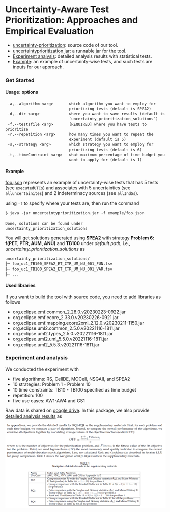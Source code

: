 # Uncertainty-Aware Test Prioritization: Approaches and Empirical Evaluation

- [uncertainty-prioritization](uncertainty-prioritization): source code of our tool.
- [uncertaintyprioritization.jar](uncertaintyprioritization.jar): a runnable jar for the tool.
- [Experiment analysis](experiment-analysis/Appendix.pdf): detailed analysis results with statistical tests.
- [Example](example/foo.json): an example of uncertainty-wise tests, and such tests are inputs for our approach.

### Get Started

#### Usage: options
```
 -a,--algorithm <arg>       which algorithm you want to employ for
                            priortizing tests (default is SPEA2)
 -d,--dir <arg>             where you want to save results (default is
                            `uncertainty_prioritization_solutions`)
 -f,--testsfile <arg>       [REQUIRED] where you have tests to prioritize
 -r,--repetition <arg>      how many times you want to repeat the
                            experiment (default is 5)
 -s,--strategy <arg>        which strategy you want to employ for
                            priortizing tests (default is 6)
 -t,--timeContraint <arg>   what maximum percentage of time budget you
                            want to apply for (default is 1)

```

#### Example

[foo.json](example/foo.json) represents an example of uncertainty-wise tests that has 5 tests (see `executedUTCs`) and associates with 5 uncertainties (see `alluncertainites`) and 2 indeterminacy sources (see `allIndSs`).

using `-f` to specify where your tests are, then run the command
```command
$ java -jar uncertaintyprioritization.jar -f example/foo.json

Done, solutions can be found under uncertainty_prioritization_solutions
```

You will get solutions generated using **SPEA2** with strategy **Problem 6: f(PET, PTR, AUM, ANU)** and **TB100** under _default path_, i.e., _uncertainty_prioritization_solutions_ as

```
uncertainty_prioritization_solutions/
├─ foo_uc1_TB100_SPEA2_ET_CTR_UM_NU_001_FUN.tsv
├─ foo_uc1_TB100_SPEA2_ET_CTR_UM_NU_001_VAR.tsv
├─ ...
```

#### Used libraries

If you want to build the tool with source code, you need to add libraries as follows

- org.eclipse.emf.common_2.28.0.v20230223-0922.jar
- org.eclipse.emf.ecore_2.33.0.v20230226-0921.jar
- org.eclipse.emf.mapping.ecore2xml_2.12.0.v20230211-1150.jar
- org.eclipse.uml2.common_2.5.0.v20221116-1811.jar
- org.eclipse.uml2.types_2.5.0.v20221116-1811.jar
- org.eclipse.uml2.uml_5.5.0.v20221116-1811.jar
- org.eclipse.uml2_5.5.3.v20221116-1811.jar

### Experiment and analysis

We conducted the experiment with
- five algorithms: RS, CellDE, MOCell, NSGAII, and SPEA2
- 10 strategies: Problem 1 - Problem 10
- 10 time constraints: TB10 - TB100 specified as time budget
- repetition: 100
- five use cases: AW1-AW4 and GS1

Raw data is shared on [google drive](https://drive.google.com/file/d/1oXhVR0boBhEXiOv8QBwICtCDH_KyhlgX/view?usp=drivesdk). In this package, we also provide [detailed analysis results](experiment-analysis) as

![navigation](experiment-analysis/results-navigation.png)


